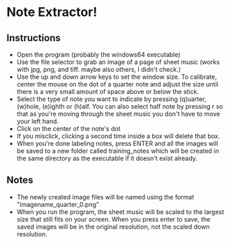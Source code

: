 # Note Extractor!

## Instructions
* Open the program (probably the windows64 executable)
* Use the file selector to grab an image of a page of sheet music (works with jpg, png, and tiff. maybe also others, I didn't check.)
* Use the up and down arrow keys to set the window size. To calibrate, center the mouse on the dot of a quarter note and adjust the size until there is a very small amount of space above or below the stick.
* Select the type of note you want to indicate by pressing (q)uarter, (w)hole, (e)ighth or (h)alf. You can also select half note by pressing r so that as you're moving through the sheet music you don't have to move your left hand.
* Click on the center of the note's dot
* If you misclick, clicking a second time inside a box will delete that box.
* When you're done labeling notes, press ENTER and all the images will be saved to a new folder called training_notes which will be created in the same directory as the executable if it doesn't exist already.

## Notes
* The newly created image files will be named using the format "imagename_quarter_0.png"
* When you run the program, the sheet music will be scaled to the largest size that still fits on your screen. When you press enter to save, the saved images will be in the original resolution, not the scaled down resolution.
